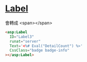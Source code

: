 # [Label](https://docs.microsoft.com/zh-tw/dotnet/api/system.web.ui.webcontrols.label)

會轉成 \<span>\</span>

```html
<asp:Label
  ID="Label3"
  runat="server"
  Text='<%# Eval("DetailCount") %>'
  CssClass="badge badge-info"
></asp:Label>
```
